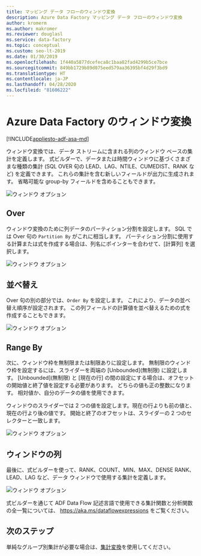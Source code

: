 ```yaml
---
title: マッピング データ フローのウィンドウ変換
description: Azure Data Factory マッピング データ フローのウィンドウ変換
author: kromerm
ms.author: makromer
ms.reviewer: douglasl
ms.service: data-factory
ms.topic: conceptual
ms.custom: seo-lt-2019
ms.date: 01/30/2019
ms.openlocfilehash: 1f440a5877dcefeca8c1baa82fad4299b5ce7bce
ms.sourcegitcommit: 849bb1729b89d075eed579aa36395bf4d29f3bd9
ms.translationtype: HT
ms.contentlocale: ja-JP
ms.lasthandoff: 04/28/2020
ms.locfileid: "81606222"
---
```

# <a name="azure-data-factory-window-transformation"></a>Azure Data Factory のウィンドウ変換

[!INCLUDE[appliesto-adf-asa-md](includes/appliesto-adf-asa-md.md)]

ウィンドウ変換では、データ ストリームに含まれる列のウィンドウ ベースの集計を定義します。 式ビルダーで、データまたは時間ウィンドウに基づくさまざまな種類の集計 (SQL OVER 句の LEAD、LAG、NTILE、CUMEDIST、RANK など) を定義できます。 これらの集計を含む新しいフィールドが出力に生成されます。 省略可能な group-by フィールドを含めることもできます。

![ウィンドウ オプション](media/data-flow/windows1.png "ウィンドウ 1")

## <a name="over"></a>Over
ウィンドウ変換のために列データのパーティション分割を設定します。 SQL では Over 句の ```Partition By``` がこれに相当します。 パーティション分割に使用する計算または式を作成する場合は、列名にポインターを合わせて、[計算列] を選択します。

![ウィンドウ オプション](media/data-flow/windows4.png "ウィンドウ 4")

## <a name="sort"></a>並べ替え
Over 句の別の部分では、```Order By``` を設定します。 これにより、データの並べ替え順序が設定されます。 この列フィールドの計算値を並べ替えるための式を作成することもできます。

![ウィンドウ オプション](media/data-flow/windows5.png "ウィンドウ 5")

## <a name="range-by"></a>Range By
次に、ウィンドウ枠を無制限または制限ありに設定します。 無制限のウィンドウ枠を設定するには、スライダーを両端の [Unbounded]\(無制限\) に設定します。 [Unbounded]\(無制限\) と [現在の行] の間の設定にする場合は、オフセットの開始値と終了値を設定する必要があります。 どちらの値も正の整数になります。 相対値か、自分のデータの値を使用できます。

ウィンドウのスライダーでは 2 つの値を設定します。現在の行よりも前の値と、現在の行より後の値です。 開始と終了のオフセットは、スライダーの 2 つのセレクターと一致します。

![ウィンドウ オプション](media/data-flow/windows6.png "ウィンドウ 6")

## <a name="window-columns"></a>ウィンドウの列
最後に、式ビルダーを使って、RANK、COUNT、MIN、MAX、DENSE RANK、LEAD、LAG など、データ ウィンドウで使用する集計を定義します。

![ウィンドウ オプション](media/data-flow/windows7.png "ウィンドウ 7")

式ビルダーを通じて ADF Data Flow 記述言語で使用できる集計関数と分析関数の全一覧については、 https://aka.ms/dataflowexpressions をご覧ください。

## <a name="next-steps"></a>次のステップ

単純なグループ別集計が必要な場合は、[集計変換](data-flow-aggregate.md)を使用してください。
